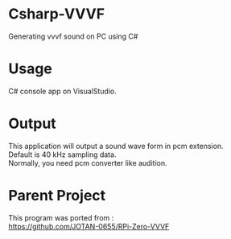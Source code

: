 # Csharp-VVVF
Generating vvvf sound on PC using C#

# Usage
C# console app on VisualStudio.

# Output
This application will output a sound wave form in pcm extension.<br>
Default is 40 kHz sampling data.<br>
Normally, you need pcm converter like audition.<br>

# Parent Project
This program was ported from : <br>
https://github.com/JOTAN-0655/RPi-Zero-VVVF
